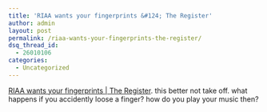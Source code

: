 ```yaml
---
title: 'RIAA wants your fingerprints &#124; The Register'
author: admin
layout: post
permalink: /riaa-wants-your-fingerprints-the-register/
dsq_thread_id:
  - 26010106
categories:
  - Uncategorized
---
```

[RIAA wants your fingerprints | The Register][1]. this better not take off. what happens if you accidently loose a finger? how do you play your music then?

 [1]: http://www.theregister.co.uk/2004/06/04/biometric_drm/